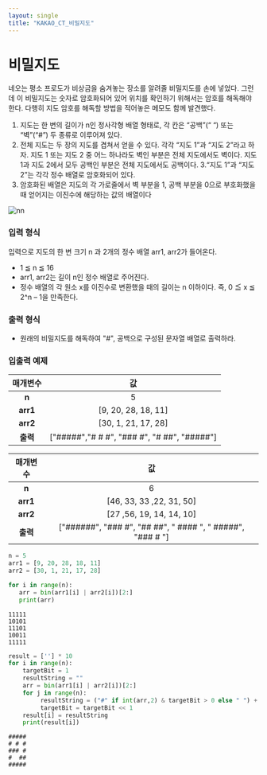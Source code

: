 ```yaml
---
layout: single
title: "KAKAO_CT_비밀지도"
---
```


# 비밀지도
네오는 평소 프로도가 비상금을 숨겨놓는 장소를 알려줄 비밀지도를 손에 넣었다. 그런데 이 비밀지도는 숫자로 암호화되어 있어 위치를 확인하기 위해서는 암호를 해독해야 한다. 다행히 지도 암호를 해독할 방법을 적어놓은 메모도 함께 발견했다.

1. 지도는 한 변의 길이가 n인 정사각형 배열 형태로, 각 칸은 “공백”(“ “) 또는 “벽”(“#”) 두 종류로 이루어져 있다.
2. 전체 지도는 두 장의 지도를 겹쳐서 얻을 수 있다. 각각 “지도 1”과 “지도 2”라고 하자. 지도 1 또는 지도 2 중 어느 하나라도 벽인 부분은 전체 지도에서도 벽이다. 지도 1과 지도 2에서 모두 공백인 부분은 전체 지도에서도 공백이다.
3.“지도 1”과 “지도 2”는 각각 정수 배열로 암호화되어 있다.
4. 암호화된 배열은 지도의 각 가로줄에서 벽 부분을 1, 공백 부분을 0으로 부호화했을 때 얻어지는 이진수에 해당하는 값의 배열이다

![nn](img/220104_gb_img/CT_KAKAO_bit.png)

###  입력 형식
입력으로 지도의 한 변 크기 n 과 2개의 정수 배열 arr1, arr2가 들어온다.

* 1 ≦ n ≦ 16
* arr1, arr2는 길이 n인 정수 배열로 주어진다.
* 정수 배열의 각 원소 x를 이진수로 변환했을 때의 길이는 n 이하이다. 즉, 0 ≦ x ≦ 2^n – 1을 만족한다.

### 출력 형식
* 원래의 비밀지도를 해독하여 "#", 공백으로 구성된 문자열 배열로 출력하라.

### 입출력 예제
|매개변수|값|
|:-----:|:-----:|
|**n**|5|
|**arr1**|[9, 20, 28, 18, 11]|
|**arr2**|[30, 1, 21, 17, 28]|
|**출력**|["#####","# # #", "### #", "# ##", "#####"]|

|매개변수|값|
|:-----:|:-----:|
|**n**|6|
|**arr1**|[46, 33, 33 ,22, 31, 50]|
|**arr2**|[27 ,56, 19, 14, 14, 10]|
|**출력**|["######", "### #", "## ##", " #### ", " #####", "### # "]|



```python
n = 5
arr1 = [9, 20, 28, 18, 11]
arr2 = [30, 1, 21, 17, 28]
```


```python
for i in range(n):
   arr = bin(arr1[i] | arr2[i])[2:]
   print(arr) 

```

    11111
    10101
    11101
    10011
    11111
    


```python
result = [''] * 10
for i in range(n):
    targetBit = 1
    resultString = ""
    arr = bin(arr1[i] | arr2[i])[2:]
    for j in range(n):
         resultString = ("#" if int(arr,2) & targetBit > 0 else " ") + resultString
         targetBit = targetBit << 1    
    result[i] = resultString
    print(result[i])
```

    #####
    # # #
    ### #
    #  ##
    #####
